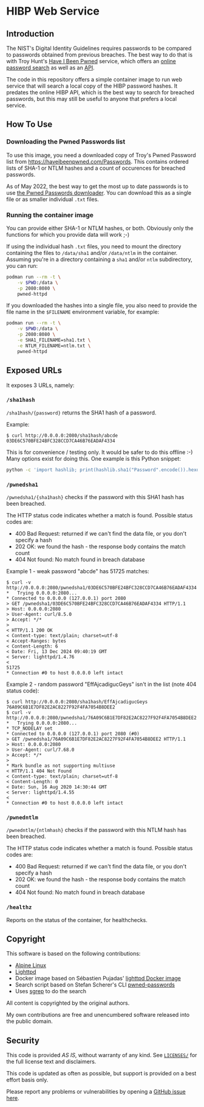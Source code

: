 # HIBP Web Service

## Introduction

The NIST's Digital Identity Guidelines requires passwords to be compared to passwords obtained from previous breaches.
The best way to do that is with Troy Hunt's [Have I Been Pwned](https://haveibeenpwned.com/)
service, which offers an [online password search](https://haveibeenpwned.com/Passwords)
as well as an [API](https://haveibeenpwned.com/API/v3).

The code in this repository offers a simple container image to run web service
that will search a local copy of the HIBP password hashes.
It predates the online HIBP API, which is the best way to search for breached
passwords, but this may still be useful to anyone that prefers a local service.

## How To Use

### Downloading the Pwned Passwords list

To use this image, you need a downloaded copy of Troy's Pwned Password list
from <https://haveibeenpwned.com/Passwords>. This contains ordered lists
of SHA-1 or NTLM hashes and a count of occurences for breached passwords.

As of May 2022, the best way to get the most up to date passwords is to use
[the Pwned Passwords downloader](https://github.com/HaveIBeenPwned/PwnedPasswordsDownloader).
You can download this as a single file or as smaller individual `.txt` files.

### Running the container image

You can provide either SHA-1 or NTLM hashes, or both. Obviously only the
functions for which you provide data will work ;-)

If using the individual hash `.txt` files, you need to mount the directory
containing the files to `/data/sha1` and/or `/data/ntlm` in the container.
Assuming you're in a directory containing a `sha1` and/or `ntlm` subdirectory,
you can run:

```sh
podman run --rm -t \
	-v $PWD:/data \
	-p 2080:8080 \
	pwned-httpd
```

If you downloaded the hashes into a single file, you also need to provide
the file name in the `$FILENAME` environment variable, for example:

```sh
podman run --rm -t \
	-v $PWD:/data \
	-p 2080:8080 \
	-e SHA1_FILENAME=sha1.txt \
	-e NTLM_FILENAME=ntlm.txt \
	pwned-httpd
```

## Exposed URLs

It exposes 3 URLs, namely:

### `/sha1hash`

`/sha1hash/{password}` returns the SHA1 hash of a password.

Example:

```
$ curl http://0.0.0.0:2080/sha1hash/abcde
03DE6C570BFE24BFC328CCD7CA46B76EADAF4334
```

This is for convenience / testing only. It would be safer to do this offline :-)
Many options exist for doing this. One example is this Python snippet:

```sh
python -c 'import hashlib; print(hashlib.sha1("Password".encode()).hexdigest());'
```

### `/pwnedsha1`

`/pwnedsha1/{sha1hash}` checks if the password with this SHA1 hash has been breached.

The HTTP status code indicates whether a match is found. Possible status codes are:

- 400 Bad Request: returned if we can't find the data file, or you don't specify a hash
- 202 OK: we found the hash - the response body contains the match count
- 404 Not found: No match found in breach database

Example 1 - weak password "abcde" has 51725 matches:

```
$ curl -v http://0.0.0.0:2080/pwnedsha1/03DE6C570BFE24BFC328CCD7CA46B76EADAF4334
*   Trying 0.0.0.0:2080...
* Connected to 0.0.0.0 (127.0.0.1) port 2080
> GET /pwnedsha1/03DE6C570BFE24BFC328CCD7CA46B76EADAF4334 HTTP/1.1
> Host: 0.0.0.0:2080
> User-Agent: curl/8.5.0
> Accept: */*
> 
< HTTP/1.1 200 OK
< Content-type: text/plain; charset=utf-8
< Accept-Ranges: bytes
< Content-Length: 6
< Date: Fri, 13 Dec 2024 09:40:19 GMT
< Server: lighttpd/1.4.76
< 
51725
* Connection #0 to host 0.0.0.0 left intact
```

Example 2 - random password "EffAjcadigucGeys" isn't in the list (note 404 status code):

```
$ curl http://0.0.0.0:2080/sha1hash/EffAjcadigucGeys
76A09C6B1E7DF82E2AC8227F92F4FA7054B8DEE2
$ curl -v http://0.0.0.0:2080/pwnedsha1/76A09C6B1E7DF82E2AC8227F92F4FA7054B8DEE2
*   Trying 0.0.0.0:2080...
* TCP_NODELAY set
* Connected to 0.0.0.0 (127.0.0.1) port 2080 (#0)
> GET /pwnedsha1/76A09C6B1E7DF82E2AC8227F92F4FA7054B8DEE2 HTTP/1.1
> Host: 0.0.0.0:2080
> User-Agent: curl/7.68.0
> Accept: */*
> 
* Mark bundle as not supporting multiuse
< HTTP/1.1 404 Not Found
< Content-type: text/plain; charset=utf-8
< Content-Length: 0
< Date: Sun, 16 Aug 2020 14:30:44 GMT
< Server: lighttpd/1.4.55
< 
* Connection #0 to host 0.0.0.0 left intact
```

### `/pwnedntlm`

`/pwnedntlm/{ntlmhash}` checks if the password with this NTLM hash has been breached.

The HTTP status code indicates whether a match is found. Possible status codes are:

- 400 Bad Request: returned if we can't find the data file, or you don't specify a hash
- 202 OK: we found the hash - the response body contains the match count
- 404 Not found: No match found in breach database

### `/healthz`

Reports on the status of the container, for healthchecks.

## Copyright

This software is based on the following contributions:

- [Alpine Linux](https://alpinelinux.org/)
- [Lighttpd](https://www.lighttpd.net/)
- Docker image based on Sébastien Pujadas' [lighttpd Docker image](https://github.com/spujadas/lighttpd-docker)
- Search script based on Stefan Scherer's CLI [pwned-passwords](https://github.com/StefanScherer/pwned-passwords)
- Uses [sgrep](https://sourceforge.net/projects/sgrep/) to do the search

All content is copyrighted by the original authors.

My own contributions are free and unencumbered software released into the public domain.

## Security

This code is provided *AS IS*, without warranty of any kind.
See [`LICENSES/`](LICENSES) for the full license text and disclaimers.

This code is updated as often as possible, but support is provided on a best effort basis only.

Please report any problems or vulnerabilities by opening a [GitHub issue here](https://github.com/clifford2/pwned-httpd/issues).
